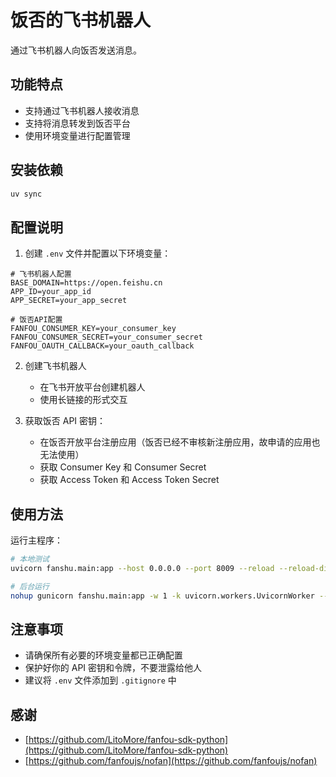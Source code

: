 # 饭否的飞书机器人

通过飞书机器人向饭否发送消息。

## 功能特点

- 支持通过飞书机器人接收消息
- 支持将消息转发到饭否平台
- 使用环境变量进行配置管理

## 安装依赖

```bash
uv sync
```

## 配置说明

1. 创建 `.env` 文件并配置以下环境变量：

```
# 飞书机器人配置
BASE_DOMAIN=https://open.feishu.cn
APP_ID=your_app_id
APP_SECRET=your_app_secret

# 饭否API配置
FANFOU_CONSUMER_KEY=your_consumer_key
FANFOU_CONSUMER_SECRET=your_consumer_secret
FANFOU_OAUTH_CALLBACK=your_oauth_callback
```

2. 创建飞书机器人
   - 在飞书开放平台创建机器人
   - 使用长链接的形式交互

3. 获取饭否 API 密钥：
   - 在饭否开放平台注册应用（饭否已经不审核新注册应用，故申请的应用也无法使用）
   - 获取 Consumer Key 和 Consumer Secret
   - 获取 Access Token 和 Access Token Secret

## 使用方法

运行主程序：

```bash
# 本地测试
uvicorn fanshu.main:app --host 0.0.0.0 --port 8009 --reload --reload-dir .

# 后台运行
nohup gunicorn fanshu.main:app -w 1 -k uvicorn.workers.UvicornWorker --bind 0.0.0.0:8009 >> fanshu.log 2>&1 &
```

## 注意事项

- 请确保所有必要的环境变量都已正确配置
- 保护好你的 API 密钥和令牌，不要泄露给他人
- 建议将 `.env` 文件添加到 `.gitignore` 中 

## 感谢
- [https://github.com/LitoMore/fanfou-sdk-python](https://github.com/LitoMore/fanfou-sdk-python)
- [https://github.com/fanfoujs/nofan](https://github.com/fanfoujs/nofan)
